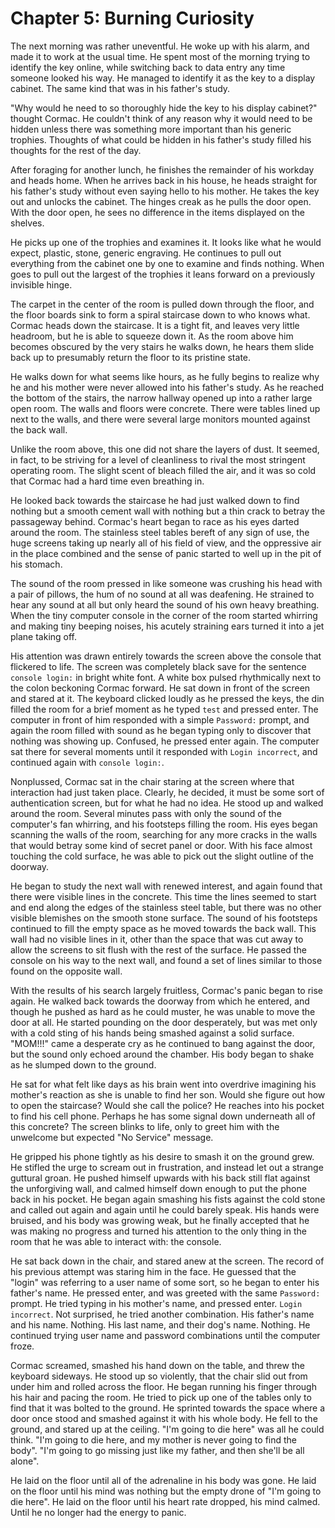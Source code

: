 # Chapter 5: Burning Curiosity

The next morning was rather uneventful. He woke up with his alarm, and made it to work at the usual time. He spent most of the morning trying to identify the key online, while switching back to data entry any time someone looked his way. He managed to identify it as the key to a display cabinet. The same kind that was in his father's study.

"Why would he need to so thoroughly hide the key to his display cabinet?" thought Cormac. He couldn't think of any reason why it would need to be hidden unless there was something more important than his generic trophies. Thoughts of what could be hidden in his father's study filled his thoughts for the rest of the day.

After foraging for another lunch, he finishes the remainder of his workday and heads home. When he arrives back in his house, he heads straight for his father's study without even saying hello to his mother. He takes the key out and unlocks the cabinet. The hinges creak as he pulls the door open. With the door open, he sees no difference in the items displayed on the shelves.

He picks up one of the trophies and examines it. It looks like what he would expect, plastic, stone, generic engraving. He continues to pull out everything from the cabinet one by one to examine and finds nothing. When goes to pull out the largest of the trophies it leans forward on a previously invisible hinge.

The carpet in the center of the room is pulled down through the floor, and the floor boards sink to form a spiral staircase down to who knows what. Cormac heads down the staircase. It is a tight fit, and leaves very little headroom, but he is able to squeeze down it. As the room above him becomes obscured by the very stairs he walks down, he hears them slide back up to presumably return the floor to its pristine state.

He walks down for what seems like hours, as he fully begins to realize why he and his mother were never allowed into his father's study. As he reached the bottom of the stairs, the narrow hallway opened up into a rather large open room. The walls and floors were concrete. There were tables lined up next to the walls, and there were several large monitors mounted against the back wall.

Unlike the room above, this one did not share the layers of dust. It seemed, in fact, to be striving for a level of cleanliness to rival the most stringent operating room. The slight scent of bleach filled the air, and it was so cold that Cormac had a hard time even breathing in.

He looked back towards the staircase he had just walked down to find nothing but a smooth cement wall with nothing but a thin crack to betray the passageway behind. Cormac's heart began to race as his eyes darted around the room. The stainless steel tables bereft of any sign of use, the huge screens taking up nearly all of his field of view, and the oppressive air in the place combined and the sense of panic started to well up in the pit of his stomach.

The sound of the room pressed in like someone was crushing his head with a pair of pillows, the hum of no sound at all was deafening. He strained to hear any sound at all but only heard the sound of his own heavy breathing. When the tiny computer console in the corner of the room started whirring and making tiny beeping noises, his acutely straining ears turned it into a jet plane taking off.

His attention was drawn entirely towards the screen above the console that flickered to life. The screen was completely black save for the sentence `console login:` in bright white font. A white box pulsed rhythmically next to the colon beckoning Cormac forward. He sat down in front of the screen and stared at it. The keyboard clicked loudly as he pressed the keys, the din filled the room for a brief moment as he typed `test` and pressed enter. The computer in front of him responded with a simple `Password:` prompt, and again the room filled with sound as he began typing only to discover that nothing was showing up. Confused, he pressed enter again. The computer sat there for several moments until it responded with `Login incorrect`, and continued again with `console login:`.

Nonplussed, Cormac sat in the chair staring at the screen where that interaction had just taken place. Clearly, he decided, it must be some sort of authentication screen, but for what he had no idea. He stood up and walked around the room. Several minutes pass with only the sound of the computer's fan whirring, and his footsteps filling the room. His eyes began scanning the walls of the room, searching for any more cracks in the walls that would betray some kind of secret panel or door. With his face almost touching the cold surface, he was able to pick out the slight outline of the doorway.

He began to study the next wall with renewed interest, and again found that there were visible lines in the concrete. This time the lines seemed to start and end along the edges of the stainless steel table, but there was no other visible blemishes on the smooth stone surface. The sound of his footsteps continued to fill the empty space as he moved towards the back wall. This wall had no visible lines in it, other than the space that was cut away to allow the screens to sit flush with the rest of the surface. He passed the console on his way to the next wall, and found a set of lines similar to those found on the opposite wall.

With the results of his search largely fruitless, Cormac's panic began to rise again. He walked back towards the doorway from which he entered, and though he pushed as hard as he could muster, he was unable to move the door at all. He started pounding on the door desperately, but was met only with a cold sting of his hands being smashed against a solid surface. "MOM!!!" came a desperate cry as he continued to bang against the door, but the sound only echoed around the chamber. His body began to shake as he slumped down to the ground.

He sat for what felt like days as his brain went into overdrive imagining his mother's reaction as she is unable to find her son. Would she figure out how to open the staircase? Would she call the police? He reaches into his pocket to find his cell phone. Perhaps he has some signal down underneath all of this concrete? The screen blinks to life, only to greet him with the unwelcome but expected "No Service" message.

He gripped his phone tightly as his desire to smash it on the ground grew. He stifled the urge to scream out in frustration, and instead let out a strange guttural groan. He pushed himself upwards with his back still flat against the unforgiving wall, and calmed himself down enough to put the phone back in his pocket. He began again smashing his fists against the cold stone and called out again and again until he could barely speak. His hands were bruised, and his body was growing weak, but he finally accepted that he was making no progress and turned his attention to the only thing in the room that he was able to interact with: the console.

He sat back down in the chair, and stared anew at the screen. The record of his previous attempt was staring him in the face. He guessed that the "login" was referring to a user name of some sort, so he began to enter his father's name. He pressed enter, and was greeted with the same `Password:` prompt. He tried typing in his mother's name, and pressed enter. `Login incorrect`. Not surprised, he tried another combination. His father's name and his name. Nothing. His last name, and their dog's name. Nothing. He continued trying user name and password combinations until the computer froze.

Cormac screamed, smashed his hand down on the table, and threw the keyboard sideways. He stood up so violently, that the chair slid out from under him and rolled across the floor. He began running his finger through his hair and pacing the room. He tried to pick up one of the tables only to find that it was bolted to the ground. He sprinted towards the space where a door once stood and smashed against it with his whole body. He fell to the ground, and stared up at the ceiling. "I'm going to die here" was all he could think. "I'm going to die here, and my mother is never going to find the body". "I'm going to go missing just like my father, and then she'll be all alone".

He laid on the floor until all of the adrenaline in his body was gone. He laid on the floor until his mind was nothing but the empty drone of "I'm going to die here". He laid on the floor until his heart rate dropped, his mind calmed. Until he no longer had the energy to panic.
